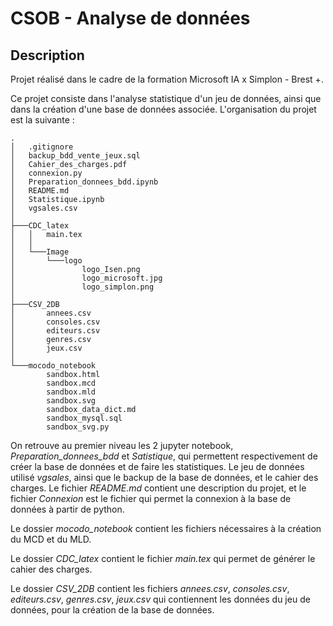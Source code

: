 # CSOB - Analyse de données

## Description

Projet réalisé dans le cadre de la formation Microsoft IA x Simplon - Brest +.

Ce projet consiste dans l'analyse statistique d'un jeu de données, ainsi que dans la création d'une base de données associée. L'organisation du projet est la suivante :

```
.
│   .gitignore
│   backup_bdd_vente_jeux.sql
│   Cahier_des_charges.pdf
│   connexion.py
│   Preparation_donnees_bdd.ipynb
│   README.md
│   Statistique.ipynb
│   vgsales.csv
│
├───CDC_latex
│   │   main.tex
│   │
│   └───Image
│       └───logo
│               logo_Isen.png
│               logo_microsoft.jpg
│               logo_simplon.png
│
├───CSV_2DB
│       annees.csv
│       consoles.csv
│       editeurs.csv
│       genres.csv
│       jeux.csv
│
└───mocodo_notebook
        sandbox.html
        sandbox.mcd
        sandbox.mld
        sandbox.svg
        sandbox_data_dict.md
        sandbox_mysql.sql
        sandbox_svg.py

```

On retrouve au premier niveau les 2 jupyter notebook, *Preparation_donnees_bdd* et *Satistique*, qui permettent respectivement de créer la base de données et de faire les statistiques. Le jeu de données utilisé *vgsales*, ainsi que le backup de la base de données, et le cahier des charges. Le fichier *README.md* contient une description du projet, et le fichier *Connexion* est le fichier qui permet la connexion à la base de données à partir de python.

Le dossier *mocodo_notebook* contient les fichiers nécessaires à la création du MCD et du MLD.

Le dossier *CDC_latex* contient le fichier *main.tex* qui permet de générer le cahier des charges.

Le dossier *CSV_2DB* contient les fichiers *annees.csv*, *consoles.csv*, *editeurs.csv*, *genres.csv*, *jeux.csv* qui contiennent les données du jeu de données, pour la création de la base de données.